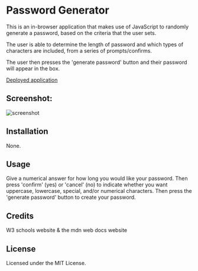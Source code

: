 # Password Generator
This is an in-browser application that makes use of JavaScript to randomly generate a password, based on the criteria that the user sets. 

The user is able to determine the length of password and which types of characters are included, from a series of prompts/confirms. 

The user then presses the 'generate password' button and their password will appear in the box. 

[Deployed application](https://kauralane.github.io/password-generator/)

## Screenshot:
![screenshot](https://github.com/kauralane/password-generator/assets/148717413/3380f850-6585-4b69-ae76-c7465920eebd)

## Installation
None.

## Usage
Give a numerical answer for how long you would like your password. Then press 'confirm' (yes) or 'cancel' (no) to indicate whether you want uppercase, lowercase, special, and/or numerical characters. Then press the 'generate password' button to create your password.

## Credits
W3 schools website & the mdn web docs website

## License
Licensed under the MIT License.
